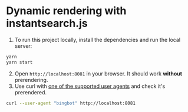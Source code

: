 # Dynamic rendering with instantsearch.js

1. To run this project locally, install the dependencies and run the local server:

  ```sh
  yarn
  yarn start
  ```

2. Open `http://localhost:8081` in your browser. It should work **without** prerendering.
3. Use curl with [one of the supported user agents](https://github.com/GoogleChrome/rendertron/blob/f24343efc77b304664d2f1a682da706418c7eb89/middleware/src/middleware.ts#L25-L40) and check it's prerendered.

```sh
curl --user-agent "bingbot" http://localhost:8081 
```

